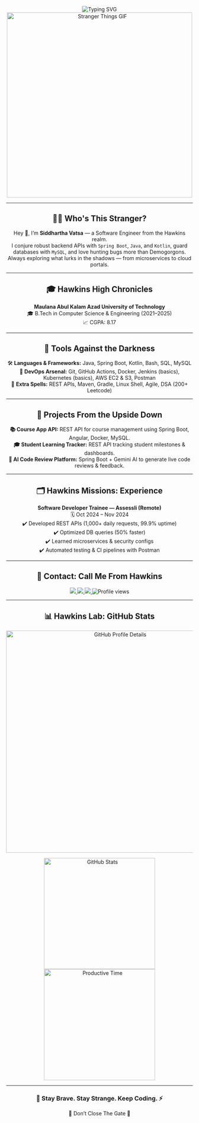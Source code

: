 <div align="center">

<img src="https://readme-typing-svg.herokuapp.com?font=Press+Start+2P&size=30&pause=1000&color=FF0000&center=true&vCenter=true&width=900&lines=💀+Welcome+to+the+Upside+Down;🚨+Stranger+Things+Codebase;🔦+I+Am+Siddhartha+Vatsa;🕷️+Backend+Demon+Hunter" alt="Typing SVG"/>

<img src="https://mylivewallpapers.com/anime/tanjiro-with-katana-live-wallpaper/#" alt="Stranger Things GIF" width="500"/>

</div>

---

<div align="center">
  <h2>🧙‍♂️ Who's This Stranger?</h2>
  <p>
    Hey 👋, I’m <strong>Siddhartha Vatsa</strong> — a Software Engineer from the Hawkins realm.<br>
    I conjure robust backend APIs with <code>Spring Boot</code>, <code>Java</code>, and <code>Kotlin</code>, guard databases with <code>MySQL</code>, and love hunting bugs more than Demogorgons.<br>
    Always exploring what lurks in the shadows — from microservices to cloud portals.
  </p>
</div>

---

<div align="center">
  <h2>🎓 Hawkins High Chronicles</h2>
  <p>
    <strong>Maulana Abul Kalam Azad University of Technology</strong><br>
    🎓 B.Tech in Computer Science & Engineering (2021–2025)<br>
    📈 CGPA: 8.17
  </p>
</div>

---

<div align="center">
  <h2>🔧 Tools Against the Darkness</h2>
  <p>
    🛠️ <strong>Languages & Frameworks:</strong> Java, Spring Boot, Kotlin, Bash, SQL, MySQL<br>
    🚀 <strong>DevOps Arsenal:</strong> Git, GitHub Actions, Docker, Jenkins (basics), Kubernetes (basics), AWS EC2 & S3, Postman<br>
    🧩 <strong>Extra Spells:</strong> REST APIs, Maven, Gradle, Linux Shell, Agile, DSA (200+ Leetcode)
  </p>
</div>

---

<div align="center">
  <h2>📂 Projects From the Upside Down</h2>
  <p>
    <strong>📚 Course App API:</strong> REST API for course management using Spring Boot, Angular, Docker, MySQL.<br>
    <strong>🎓 Student Learning Tracker:</strong> REST API tracking student milestones & dashboards.<br>
    <strong>🤖 AI Code Review Platform:</strong> Spring Boot + Gemini AI to generate live code reviews & feedback.
  </p>
</div>

---

<div align="center">
  <h2>🗂️ Hawkins Missions: Experience</h2>
  <p>
    <strong>Software Developer Trainee — Assessli (Remote)</strong><br>
    🗓️ Oct 2024 – Nov 2024<br>
    ✔️ Developed REST APIs (1,000+ daily requests, 99.9% uptime)<br>
    ✔️ Optimized DB queries (50% faster)<br>
    ✔️ Learned microservices & security configs<br>
    ✔️ Automated testing & CI pipelines with Postman
  </p>
</div>

---

<div align="center">
  <h2>📡 Contact: Call Me From Hawkins</h2>
  <p>
    <a href="https://www.linkedin.com/in/vatsasiddhartha">
      <img src="https://img.shields.io/badge/LinkedIn-Hawkins%20Network-0A66C2?style=for-the-badge&logo=linkedin&logoColor=white"/>
    </a>
    <a href="https://linktr.ee/siddharthavatsa">
      <img src="https://img.shields.io/badge/Linktree-Gateway%20To%20The%20Upside%20Down-39E09B?style=for-the-badge&logo=Linktree&logoColor=white"/>
    </a>
    <a href="https://github.com/vatsasiddhartha">
      <img src="https://img.shields.io/badge/GitHub%20Realm-Shadow%20Repo-24292F?style=for-the-badge&logo=github&logoColor=white"/>
    </a>
    <img src="https://komarev.com/ghpvc/?username=vatsasiddhartha&style=for-the-badge&label=Visitors+from+the+Upside+Down" alt="Profile views"/>
  </p>
</div>

---

<div align="center">
  <h2>📊 Hawkins Lab: GitHub Stats</h2>
  <p>
    <img src="https://github-profile-summary-cards.vercel.app/api/cards/profile-details?username=vatsasiddhartha&theme=radical" alt="GitHub Profile Details" width="600"/>
  </p>
  <p>
    <img src="https://github-profile-summary-cards.vercel.app/api/cards/stats?username=vatsasiddhartha&theme=radical" alt="GitHub Stats" width="300"/>
    <img src="https://github-profile-summary-cards.vercel.app/api/cards/productive-time?username=vatsasiddhartha&theme=radical&utcOffset=10" alt="Productive Time" width="300"/>
  </p>
</div>

---

<div align="center">
  <h3>🔦 Stay Brave. Stay Strange. Keep Coding. ⚡</h3>
  <p>👾 Don’t Close The Gate 👾</p>
</div>
